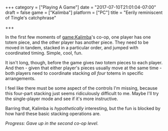 +++
category = ["Playing A Game"]
date = "2017-07-10T21:01:04-07:00"
draft = false
game = ["Kalimba"]
platform = ["PC"]
title = "Eerily reminiscent of Tingle's catchphrase"

+++

In the first few moments of <game:Kalimba>'s co-op, one player has one totem piece, and the other player has another piece.  They need to be moved in tandem, stacked in a particular order, and jumped with coordinated timing.  Simple, cool, fun.

It isn't long, though, before the game gives <i>two</i> totem pieces to each player.  And then - given that either player's pieces usually move at the same time - both players need to coordinate stacking <i>all four</i> totems in specific arrangements.

I feel like there must be some aspect of the controls I'm missing, because this four-part stacking just seems ridiculously difficult to me.  Maybe I'll try the single-player mode and see if it's more instructive.

Barring that, Kalimba is <i>hypothetically</i> interesting, but the fun is blocked by how hard these basic stacking operations are.

<i>Progress: Gave up in the second co-op level.</i>
